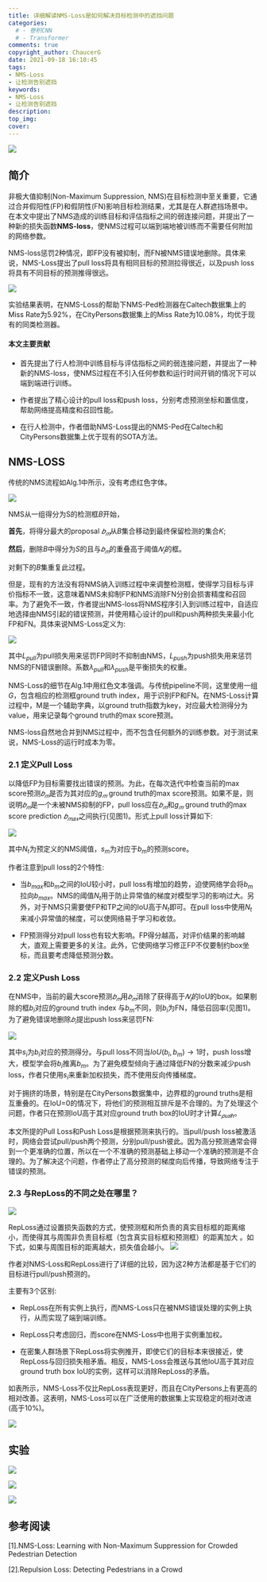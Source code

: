 ```yaml
---
title: 详细解读NMS-Loss是如何解决目标检测中的遮挡问题
categories:
  # - 卷积CNN
  # - Transformer
comments: true
copyright_author: ChaucerG
date: 2021-09-18 16:10:45
tags:
- NMS-Loss
- 让检测告别遮挡
keywords:
- NMS-Loss
- 让检测告别遮挡
description:
top_img:
cover:
---
```



![](https://gitee.com/chaucerg/pic_-web/raw/master/images_20210608/1.png)

## 简介
非极大值抑制(Non-Maximum Suppression, NMS)在目标检测中至关重要，它通过合并假阳性(FP)和假阴性(FN)影响目标检测结果，尤其是在人群遮挡场景中。在本文中提出了NMS造成的训练目标和评估指标之间的弱连接问题，并提出了一种新的损失函数**NMS-loss**，使NMS过程可以端到端地被训练而不需要任何附加的网络参数。

NMS-loss惩罚2种情况，即FP没有被抑制，而FN被NMS错误地删除。具体来说，NMS-Loss提出了pull loss将具有相同目标的预测拉得很近，以及push loss将具有不同目标的预测推得很远。

![](https://gitee.com/chaucerg/pic_-web/raw/master/images_20210608/2.png)

实验结果表明，在NMS-Loss的帮助下NMS-Ped检测器在Caltech数据集上的Miss Rate为5.92%，在CityPersons数据集上的Miss Rate为10.08%，均优于现有的同类检测器。

#### 本文主要贡献
- 首先提出了行人检测中训练目标与评估指标之间的弱连接问题，并提出了一种新的NMS-loss，使NMS过程在不引入任何参数和运行时间开销的情况下可以端到端进行训练。

- 作者提出了精心设计的pull loss和push loss，分别考虑预测坐标和置信度，帮助网络提高精度和召回性能。

- 在行人检测中，作者借助NMS-Loss提出的NMS-Ped在Caltech和CityPersons数据集上优于现有的SOTA方法。

## NMS-LOSS
传统的NMS流程如Alg.1中所示，没有考虑红色字体。

![](https://gitee.com/chaucerg/pic_-web/raw/master/images_20210608/3.png)

NMS从一组得分为S的检测框$B$开始，

**首先**，将得分最大的proposal $𝑏_𝑚$从$B$集合移动到最终保留检测的集合$K$;

**然后**，删除$B$中得分为$S$的且与$𝑏_𝑚$的重叠高于阈值$𝑁_𝑡$的框。

对剩下的$B$集重复此过程。

但是，现有的方法没有将NMS纳入训练过程中来调整检测框，使得学习目标与评价指标不一致，这意味着NMS未抑制FP和NMS消除FN分别会损害精度和召回率。为了避免不一致，作者提出NMS-loss将NMS程序引入到训练过程中，自适应地选择由NMS引起的错误预测，并使用精心设计的pull和push两种损失来最小化FP和FN。具体来说NMS-Loss定义为:

![](https://gitee.com/chaucerg/pic_-web/raw/master/images_20210608/4.png)

其中$L_{pull}$为pull损失用来惩罚FP同时不抑制由NMS，$L_{push}$为push损失用来惩罚NMS的FN错误删除。系数$\lambda_{pull}$和$\lambda_{push}$是平衡损失的权重。

NMS-Loss的细节在Alg.1中用红色文本强调。与传统pipeline不同，这里使用一组$G$，包含相应的检测框ground truth index，用于识别FP和FN。在NMS-Loss计算过程中，M是一个辅助字典，以ground truth指数为key，对应最大检测得分为value，用来记录每个ground truth的max score预测。

NMS-loss自然地合并到NMS过程中，而不包含任何额外的训练参数。对于测试来说，NMS-Loss的运行时成本为零。



### 2.1 定义Pull Loss 
以降低FP为目标需要找出错误的预测。为此，在每次迭代中检查当前的max score预测$𝑏_𝑚$是否为其对应的$g_𝑚$ ground truth的max score预测。如果不是，则说明$𝑏_𝑚$是一个未被NMS抑制的FP，pull loss应在$𝑏_𝑚$和$g_𝑚$ ground truth的max score prediction $𝑏_{𝑚𝑎𝑥}$之间执行(见图1)。形式上pull loss计算如下:

![](https://gitee.com/chaucerg/pic_-web/raw/master/images_20210608/5.png)

其中$N_t$为预定义的NMS阈值，$s_m$为对应于$b_m$的预测score。

作者注意到pull loss的2个特性:

- 当$b_{max}$和$b_m$之间的IoU较小时，pull loss有增加的趋势，迫使网络学会将$b_m$拉向$b_{max}$。NMS的阈值$N_t$用于防止异常值的梯度对模型学习的影响过大。另外，对于NMS只需要使FP和TP之间的IoU高于$N_t$即可。在pull loss中使用$N_t$来减小异常值的梯度，可以使网络易于学习和收敛。

- FP预测得分对pull loss也有较大影响。FP得分越高，对评价结果的影响越大，直观上需要更多的关注。此外，它使网络学习修正FP不仅要制约box坐标，而且要考虑降低预测分数。

### 2.2 定义Push Loss
在NMS中，当前的最大score预测$𝑏_𝑚$用$𝑏_𝑚$消除了获得高于$𝑁_𝑡$的IoU的box。如果剔除的框$b_i$对应的ground truth index 与$b_m$不同，则$b_i$为FN，降低召回率(见图1)。为了避免错误地删除$𝑏_𝑖$提出push loss来惩罚FN:

![](https://gitee.com/chaucerg/pic_-web/raw/master/images_20210608/6.png)

其中$s_i$为$b_i$对应的预测得分。与pull loss不同当$IoU(b_i,b_m)\to1$时，push loss增大，模型学会将$b_i$推离$b_m$。为了避免模型倾向于通过降低FN的分数来减少push loss，作者只使用$s_i$来重新加权损失，而不使用反向传播梯度。

对于拥挤的场景，特别是在CityPersons数据集中，边界框的ground truths是相互重叠的。在IoU=0的情况下，将他们的预测相互排斥是不合理的。为了处理这个问题，作者只在预测IoU高于其对应ground truth box的IoU时才计算$𝐿_{𝑝𝑢𝑠ℎ}$。



本文所提的Pull Loss和Push Loss是根据预测来执行的。当pull/push loss被激活时，网络会尝试pull/push两个预测，分别pull/push彼此。因为高分预测通常会得到一个更准确的位置，所以在一个不准确的预测基础上移动一个准确的预测是不合理的。为了解决这个问题，作者停止了高分预测的梯度向后传播，导致网络专注于错误的预测。

### 2.3 与RepLoss的不同之处在哪里？

![](https://gitee.com/chaucerg/pic_-web/raw/master/images_20210608/7.png)

RepLoss通过设置损失函数的方式，使预测框和所负责的真实目标框的距离缩小，而使得其与周围非负责目标框（包含真实目标框和预测框）的距离加大 。如下式，如果与周围目标的距离越大，损失值会越小。
![](https://gitee.com/chaucerg/pic_-web/raw/master/images_20210608/8.png)

作者对NMS-Loss和RepLoss进行了详细的比较，因为这2种方法都是基于它们的目标进行pull/push预测的。

主要有3个区别:

- RepLoss在所有实例上执行，而NMS-Loss只在被NMS错误处理的实例上执行，从而实现了端到端训练。

- RepLoss只考虑回归，而score在NMS-Loss中也用于实例重加权。

- 在密集人群场景下RepLoss将实例推开，即使它们的目标本来很接近，使RepLoss与回归损失相矛盾。相反，NMS-Loss会推送与其他IoU高于其对应ground truth box IoU的实例，这样可以消除RepLoss的矛盾。

如表所示，NMS-Loss不仅比RepLoss表现更好，而且在CityPersons上有更高的相对改善。这表明，NMS-Loss可以在广泛使用的数据集上实现稳定的相对改进(高于10%)。

![](https://gitee.com/chaucerg/pic_-web/raw/master/images_20210608/9.png)

## 实验

![](https://gitee.com/chaucerg/pic_-web/raw/master/images_20210608/10.png)

![](https://gitee.com/chaucerg/pic_-web/raw/master/images_20210608/11.png)

![](https://gitee.com/chaucerg/pic_-web/raw/master/images_20210608/12.png)

## 参考阅读
[1].NMS-Loss: Learning with Non-Maximum Suppression for Crowded Pedestrian Detection<br>

[2].Repulsion Loss: Detecting Pedestrians in a Crowd<br>


